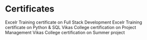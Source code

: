 # Certificates
Excelr Training certificate on Full Stack Development 
Excelr Training certificate on Python & SQL 
Vikas College certification on Project Management
Vikas College certification on Summer project 
